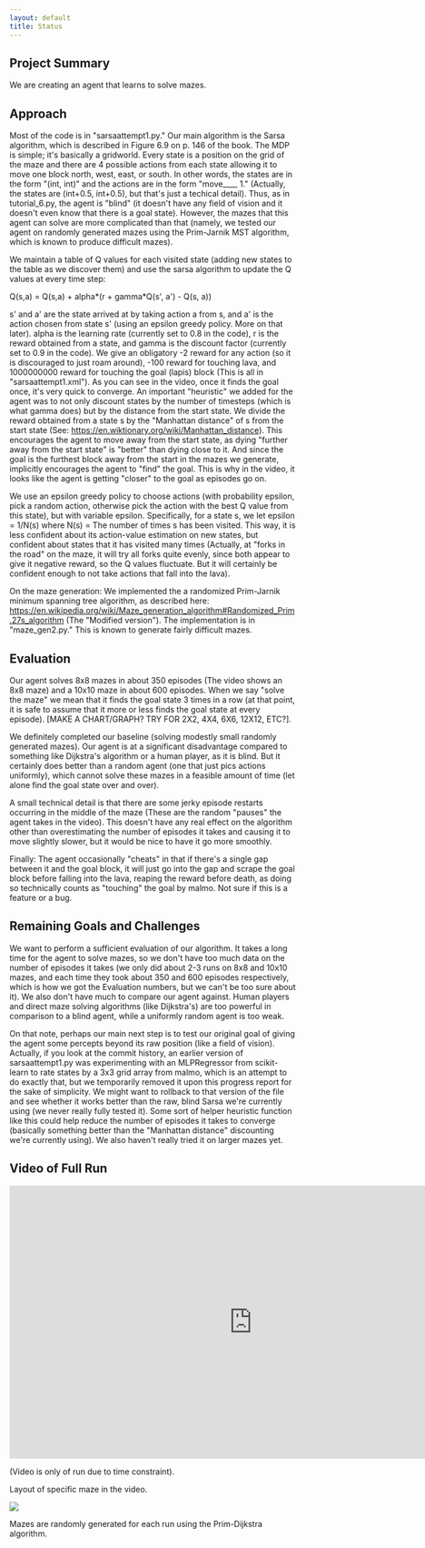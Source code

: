 ```yaml
---
layout: default
title: Status
---
```

## Project Summary
We are creating an agent that learns to solve mazes. 

## Approach
Most of the code is in "sarsaattempt1.py." Our main algorithm is the Sarsa algorithm, which is described in Figure 6.9 on p. 146 of the book. The MDP is simple; it's basically a gridworld. Every state is a position on the grid of the maze and there are 4 possible actions from each state allowing it to move one block north, west, east, or south. In other words, the states are in the form "(int, int)" and the actions are in the form "move____ 1." (Actually, the states are (int+0.5, int+0.5), but that's just a techical detail). Thus, as in tutorial_6.py, the agent is "blind" (it doesn't have any field of vision and it doesn't even know that there is a goal state). However, the mazes that this agent can solve are more complicated than that (namely, we tested our agent on randomly generated mazes using the Prim-Jarnik MST algorithm, which is known to produce difficult mazes).

We maintain a table of Q values for each visited state (adding new states to the table as we discover them) and use the sarsa algorithm to update the Q values at every time step:

Q(s,a) = Q(s,a) + alpha*(r + gamma*Q(s', a') - Q(s, a))

s' and a' are the state arrived at by taking action a from s, and a' is the action chosen from state s' (using an epsilon greedy policy. More on that later). alpha is the learning rate (currently set to 0.8 in the code), r is the reward obtained from a state, and gamma is the discount factor (currently set to 0.9 in the code). We give an obligatory -2 reward for any action (so it is discouraged to just roam around), -100 reward for touching lava, and 1000000000 reward for touching the goal (lapis) block (This is all in "sarsaattempt1.xml"). As you can see in the video, once it finds the goal once, it's very quick to converge. An important "heuristic" we added for the agent was to not only discount states by the number of timesteps (which is what gamma does) but by the distance from the start state. We divide the reward obtained from a state s by the "Manhattan distance" of s from the start state (See: https://en.wiktionary.org/wiki/Manhattan_distance). This encourages the agent to move away from the start state, as dying "further away from the start state" is "better" than dying close to it. And since the goal is the furthest block away from the start in the mazes we generate, implicitly encourages the agent to "find" the goal. This is why in the video, it looks like the agent is getting "closer" to the goal as episodes go on.

We use an epsilon greedy policy to choose actions (with probability epsilon, pick a random action, otherwise pick the action with the best Q value from this state), but with variable epsilon. Specifically, for a state s, we let epsilon = 1/N(s) where N(s) = The number of times s has been visited. This way, it is less confident about its action-value estimation on new states, but confident about states that it has visited many times (Actually, at "forks in the road" on the maze, it will try all forks quite evenly, since both appear to give it negative reward, so the Q values fluctuate. But it will certainly be confident enough to not take actions that fall into the lava). 

On the maze generation: We implemented the a randomized Prim-Jarnik minimum spanning tree algorithm, as described here: https://en.wikipedia.org/wiki/Maze_generation_algorithm#Randomized_Prim.27s_algorithm (The "Modified version"). The implementation is in "maze_gen2.py." This is known to generate fairly difficult mazes.


## Evaluation
Our agent solves 8x8 mazes in about 350 episodes (The video shows an 8x8 maze) and a 10x10 maze in about 600 episodes. When we say "solve the maze" we mean that it finds the goal state 3 times in a row (at that point, it is safe to assume that it more or less finds the goal state at every episode). [MAKE A CHART/GRAPH? TRY FOR 2X2, 4X4, 6X6, 12X12, ETC?].

We definitely completed our baseline (solving modestly small randomly generated mazes). Our agent is at a significant disadvantage compared to something like Dijkstra's algorithm or a human player, as it is blind. But it certainly does better than a random agent (one that just pics actions uniformly), which cannot solve these mazes in a feasible amount of time (let alone find the goal state over and over).

A small technical detail is that there are some jerky episode restarts occurring in the middle of the maze (These are the random "pauses" the agent takes in the video). This doesn't have any real effect on the algorithm other than overestimating the number of episodes it takes and causing it to move slightly slower, but it would be nice to have it go more smoothly.

Finally: The agent occasionally "cheats" in that if there's a single gap between it and the goal block, it will just go into the gap and scrape the goal block before falling into the lava, reaping the reward before death, as doing so technically counts as "touching" the goal by malmo. Not sure if this is a feature or a bug.

## Remaining Goals and Challenges
We want to perform a sufficient evaluation of our algorithm. It takes a long time for the agent to solve mazes, so we don't have too much data on the number of episodes it takes (we only did about 2-3 runs on 8x8 and 10x10 mazes, and each time they took about 350 and 600 episodes respectively, which is how we got the Evaluation numbers, but we can't be too sure about it). We also don't have much to compare our agent against. Human players and direct maze solving algorithms (like Dijkstra's) are too powerful in comparison to a blind agent, while a uniformly random agent is too weak.

On that note, perhaps our main next step is to test our original goal of giving the agent some percepts beyond its raw position (like a field of vision). Actually, if you look at the commit history, an earlier version of sarsaattempt1.py was experimenting with an MLPRegressor from scikit-learn to rate states by a 3x3 grid array from malmo, which is an attempt to do exactly that, but we temporarily removed it upon this progress report for the sake of simplicity. We might want to rollback to that version of the file and see whether it works better than the raw, blind Sarsa we're currently using (we never really fully tested it). Some sort of helper heuristic function like this could help reduce the number of episodes it takes to converge (basically something better than the "Manhattan distance" discounting we're currently using). We also haven't really tried it on larger mazes yet. 

## Video of Full Run
<iframe width="854" height="480" src="https://www.youtube.com/embed/fx8xDqEMQd0" frameborder="0" allowfullscreen></iframe>

(Video is only of run due to time constraint).

Layout of specific maze in the video.

<img src="http://i.imgur.com/ZlDZljQ.png">

Mazes are randomly generated for each run using the Prim-Dijkstra algorithm.
